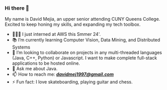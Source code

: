 ### Hi there 👋

My name is David Mejia, an upper senior attending CUNY Queens College. Excited to keep honing my skills, and expanding my tech toolbox.

- 👨🏽‍💻 I just interned at AWS this Smmer 24'.
- 📚 I’m currently learning Computer Vision, Data Mining, and Distributed Systems
- 👯 I’m looking to collaborate on projects in any multi-threaded languages (Java, C++, Python) or Javascript. I want to make complete full-stack applications to be hosted online.
- 💬 Ask me about Java. 
- 📫 How to reach me: _**davidmej1997@gmail.com**_
- ⚡ Fun fact: I love skateboarding, playing guitar and chess.
